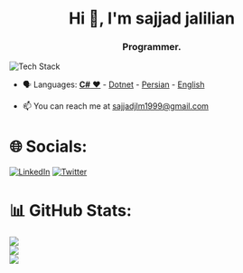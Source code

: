 
<h1 align="center">Hi 👋, I'm sajjad jalilian</h1>
<h3 align="center">Programmer.</h3>

<p align="left"><img src="https://skillicons.dev/icons?i=cs,postgres,git,github,javascript,dotnet&perline=16" alt="Tech Stack" /> </p>

- 🗣 Languages: [**C#** ❤️](https://learn.microsoft.com/en-us/dotnet/csharp/) - [Dotnet](https://dotnet.microsoft.com/en-us/) - [Persian](https://en.wikipedia.org/wiki/Persian_language) - [English](https://en.wikipedia.org/wiki/English_language)

- 📫 You can reach me at sajjadjlm1999@gmail.com
# 🌐 Socials:
[![LinkedIn](https://skillicons.dev/icons?i=linkedin)](https://www.linkedin.com/in/sajjad-jalilyan-50921b239/)
[![Twitter](https://skillicons.dev/icons?i=twitter)](https://twitter.com/SajjadJln)

# 📊 GitHub Stats:
![](https://github-readme-stats.vercel.app/api?username=sajjadjln&theme=radical&hide_border=false&include_all_commits=false&count_private=false)<br/>
![](https://github-readme-streak-stats.herokuapp.com/?user=sajjadjln&theme=radical&hide_border=false)<br/>
![](https://github-readme-stats.vercel.app/api/top-langs/?username=sajjadjln&theme=radical&hide_border=false&include_all_commits=false&count_private=false&layout=compact)

